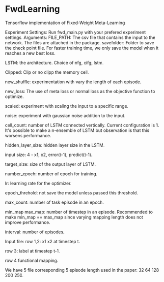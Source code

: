 # FwdLearning
Tensorflow implementation of Fixed-Weight Meta-Learning

Experiment Settings:
Run fwd_main.py with your prefered experiment settings.
Arguments:
FILE_PATH: The csv file that contains the input to the network. The files are attached in the package.
savefolder: Folder to save the check point file. For faster training time, we only save the model when it reaches a new best loss.

LSTM: the architecture. Choice of nfg, cifg, lstm.

Clipped: Clip or no clipp the memory cell.

new_shuffle: experimentation with vary the length of each episode.

new_loss: The use of meta loss or normal loss as the objective function to optimize.

scaled: experiment with scaling the input to a specific range.

noise: experiment with gaussian noise addition to the input.

cell_count: number of LSTM connected vertically. Current configuration is 1. It's possible to make a n-ensemble of LSTM but observation is that this worsens performance. 

hidden_layer_size: hidden layer size in the LSTM.

input size: 4 - x1, x2, error(t-1), predict(t-1).

target_size: size of the output layer of LSTM.

number_epoch: number of epoch for training.

lr: learning rate for the optimizer.

epoch_threhold: not save the model unless passed this threshold.

max_count: number of task episode in an epoch.

min_map max_map: number of timestep in an episode. Recommended to make min_map == max_map since varying mapping length does not improve performance.

interval: number of episodes. 

Input file:
row 1,2: x1 x2 at timestep t.

row 3: label at timestep t-1.

row 4 functional mapping.

We have 5 file corresponding 5 episode length used in the paper: 32 64 128 200 250.


